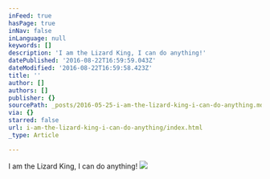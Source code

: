 ```yaml
---
inFeed: true
hasPage: true
inNav: false
inLanguage: null
keywords: []
description: 'I am the Lizard King, I can do anything!'
datePublished: '2016-08-22T16:59:59.043Z'
dateModified: '2016-08-22T16:59:58.423Z'
title: ''
author: []
authors: []
publisher: {}
sourcePath: _posts/2016-05-25-i-am-the-lizard-king-i-can-do-anything.md
via: {}
starred: false
url: i-am-the-lizard-king-i-can-do-anything/index.html
_type: Article

---
```

I am the Lizard King, I can do anything!
![](https://the-grid-user-content.s3-us-west-2.amazonaws.com/22916ad2-6f8a-4119-b94c-a0ca75371292.jpg)